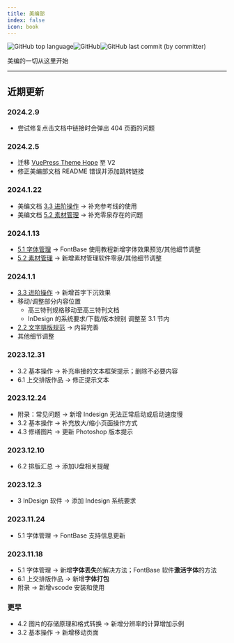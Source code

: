 ```yaml
---
title: 美编部
index: false
icon: book
---
```


![GitHub top language](https://img.shields.io/github/languages/top/szhhwh/jingji_TSreference_vue)![GitHub](https://img.shields.io/github/license/szhhwh/jingji_TSreference_vue)![GitHub last commit (by committer)](https://img.shields.io/github/last-commit/szhhwh/jingji_TSreference_vue)

美编的一切从这里开始

---

## 近期更新
### 2024.2.9
  - 尝试修复点击文档中链接时会弹出 404 页面的问题
### 2024.2.5
  - 迁移 [VuePress Theme Hope](https://theme-hope.vuejs.press/zh/) 至 V2
  - 修正美编部文档 README 错误并添加跳转链接
### 2024.1.22
  - 美编文档 [3.3 进阶操作](ChapterNo3/3.3.md#参考线) -> 补充参考线的使用
  - 美编文档 [5.2 素材管理](ChapterNo5/5.2.md#零泉推荐) -> 补充零泉存在的问题
### 2024.1.13
  - [5.1 字体管理](ChapterNo5/5.1.md#快捷预览字体效果) -> FontBase 使用教程新增字体效果预览/其他细节调整
  - [5.2 素材管理](ChapterNo5/5.2.md#零泉推荐) -> 新增素材管理软件零泉/其他细节调整
### 2024.1.1
  - [3.3 进阶操作](ChapterNo3/3.3.md#首字下沉) -> 新增首字下沉效果
  - 移动/调整部分内容位置
    - 高三特刊规格移动至高三特刊文档
    - InDesign 的系统要求/下载/版本辨别 调整至 3.1 节内
  - [2.2 文字排版规范](ChapterNo2/2.2.md) -> 内容完善
  - 其他细节调整
### 2023.12.31
  - 3.2 基本操作 -> 补充串接的文本框架提示；删除不必要内容
  - 6.1 上交排版作品 -> 修正提示文本
### 2023.12.24
  - 附录：常见问题 -> 新增 Indesign 无法正常启动或启动速度慢
  - 3.2 基本操作 -> 补充放大/缩小页面操作方式
  - 4.3 修缮图片 -> 更新 Photoshop 版本提示
### 2023.12.10
  - 6.2 排版汇总 -> 添加U盘相关提醒
### 2023.12.3
  - 3 InDesign 软件 -> 添加 Indesign 系统要求
### 2023.11.24
  - 5.1 字体管理 -> FontBase 支持信息更新
### 2023.11.18
  - 5.1 字体管理 -> 新增**字体丢失**的解决方法；FontBase 软件**激活字体**的方法
  - 6.1 上交排版作品 -> 新增**字体打包**
  - 附录 -> 新增vscode 安装和使用
### 更早
  - 4.2 图片的存储原理和格式转换 -> 新增分辨率的计算增加示例
  - 3.2 基本操作 -> 新增移动页面
